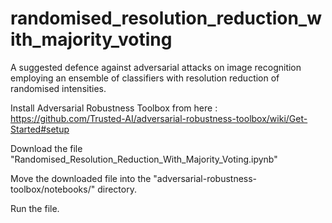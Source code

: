 # randomised_resolution_reduction_with_majority_voting
A suggested defence against adversarial attacks on image recognition employing an ensemble of classifiers with resolution reduction of randomised intensities.

Install Adversarial Robustness Toolbox from here : https://github.com/Trusted-AI/adversarial-robustness-toolbox/wiki/Get-Started#setup

Download the file "Randomised_Resolution_Reduction_With_Majority_Voting.ipynb"

Move the downloaded file into the "adversarial-robustness-toolbox/notebooks/" directory.

Run the file.
